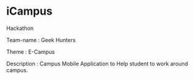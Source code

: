 # iCampus

Hackathon

Team-name : Geek Hunters

Theme : E-Campus

Description : Campus Mobile Application to Help student to work around campus.
